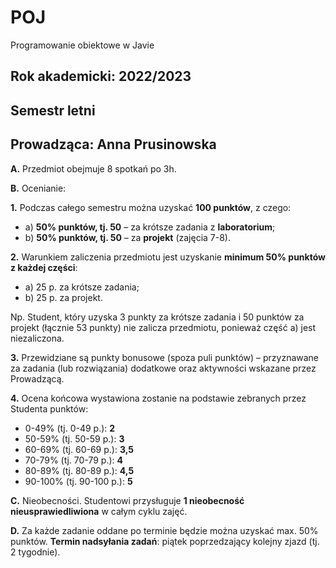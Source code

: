 # POJ 
Programowanie obiektowe w Javie 

## Rok akademicki: 2022/2023 
## Semestr letni 
## Prowadząca: Anna Prusinowska 

**A.** Przedmiot obejmuje 8 spotkań po 3h. 

**B.** Ocenianie:

**1.** Podczas całego semestru można uzyskać **100 punktów**, z czego:
   - a) **50% punktów, tj. 50** – za krótsze zadania z **laboratorium**;
   - b) **50% punktów, tj. 50** – za **projekt** (zajęcia 7-8).

**2.** Warunkiem zaliczenia przedmiotu jest uzyskanie **minimum 50% punktów z każdej części**: 
   - a) 25 p. za krótsze zadania; 
   - b) 25 p. za projekt. 
   
Np. Student, który uzyska 3 punkty za krótsze zadania i 50 punktów za projekt (łącznie 53 punkty) nie zalicza przedmiotu, ponieważ część a) jest niezaliczona.

**3.** Przewidziane są punkty bonusowe (spoza puli punktów) – przyznawane za zadania (lub rozwiązania) dodatkowe oraz aktywności wskazane przez Prowadzącą.

**4.** Ocena końcowa wystawiona zostanie na podstawie zebranych przez Studenta punktów:
   - 0-49% (tj. 0-49 p.): **2**
   - 50-59% (tj. 50-59 p.): **3**
   - 60-69% (tj. 60-69 p.): **3,5**
   - 70-79% (tj. 70-79 p.): **4**
   - 80-89% (tj. 80-89 p.): **4,5**
   - 90-100% (tj. 90-100 p.): **5**

**C.** Nieobecności. Studentowi przysługuje **1 nieobecność nieusprawiedliwiona** w całym cyklu zajęć.

**D.** Za każde zadanie oddane po terminie będzie można uzyskać max. 50% punktów. **Termin nadsyłania zadań**: piątek poprzedzający kolejny zjazd (tj. 2 tygodnie).
